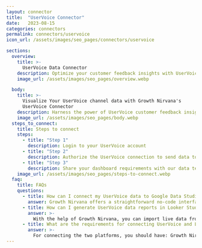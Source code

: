 ```yaml
---
layout: connector
title:  "UserVoice Connector"
date:   2023-08-15
categories: connectors
permalink: connectors/uservoice
icon_url: /assets/images/seo_pages/connectors/uservoice

sections:
  overview:
    title: >-
      UserVoice Data Connector
    description: Optimize your customer feedback insights with UserVoice integration. Seamlessly merge customer feedback data from UserVoice with Looker Studio's analytical capabilities, unlocking insights that shape customer satisfaction strategies, feedback analysis, and operational excellence.
    image_url: /assets/images/seo_pages/overview.webp

  body:
    title: >-
      Visualize Your UserVoice channel data with Growth Nirvana's
      UserVoice Connector
    description: Harness the power of UserVoice customer feedback insights integrated into Looker Studio for strategic feedback management decisions.
    image_url: /assets/images/seo_pages/body.webp
  steps_to_connect:
    title: Steps to connect
    steps:
      - title: "Step 1"
        description: Login to your UserVoice account
      - title: "Step 2"
        description: Authorize the UserVoice connection to send data to Growth Nirvana
      - title: "Step 3"
        description: Share your dashboard requirements with our data team. We will build the report for you.
    image_url: /assets/images/seo_pages/steps-to-connect.webp
  faq:
    title: FAQs
    questions:
      - title: How can I connect my UserVoice data to Google Data Studio/Looker Studio?
        answer: Growth Nirvana offers a straightforward no-code interface to connect to UserVoice data sources.
      - title: How can I generate UserVoice data reports in Looker Studio?
        answer: >-
          With the help of Growth Nirvana, you can import live data from UserVoice into Looker Studio. These data can be viewed in charts, tables, and dashboards to generate branded reports that can be shared instantly.
      - title: What are the requirements for connecting UserVoice and Looker Studio?
        answer: >-
          For connecting the two platforms, you should have: Growth Nirvana Account and UserVoice Ads Account
---
```

